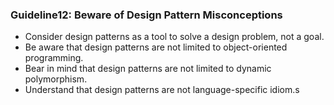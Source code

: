 ### Guideline12: Beware of Design Pattern Misconceptions
+ Consider design patterns as a tool to solve a design problem, not a goal.
+ Be aware that design patterns are not limited to object-oriented programming.
+ Bear in mind that design patterns are not limited to dynamic polymorphism.
+ Understand that design patterns are not language-specific idiom.s